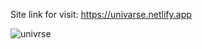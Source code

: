 Site link for visit: https://univarse.netlify.app


![univrse](https://github.com/user-attachments/assets/8781e425-be84-4aaf-a184-fee4945d97b9)
